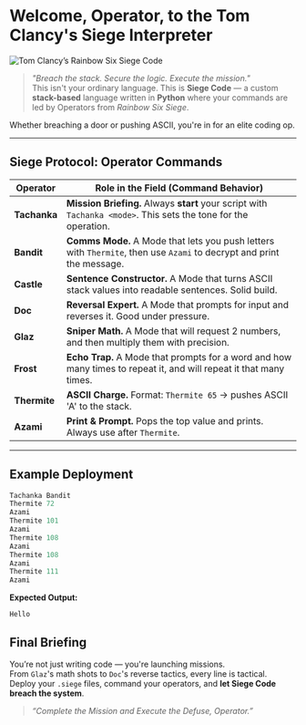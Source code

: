 #  Welcome, Operator, to the **Tom Clancy's Siege Interpreter** 

![Tom Clancy’s Rainbow Six Siege Code](https://github.com/user-attachments/assets/6d791761-b406-42c8-aec7-851a7d941b51)

>  *"Breach the stack. Secure the logic. Execute the mission."*  
> This isn't your ordinary language. This is **Siege Code** — a custom **stack-based** language written in **Python** where your commands are led by Operators from *Rainbow Six Siege*. 

Whether breaching a door or pushing ASCII, you're in for an elite coding op. 

---

##  Siege Protocol: **Operator Commands**

|  **Operator** |  **Role in the Field (Command Behavior)** |
|----------------|---------------------------------------------|
|  **Tachanka** |  **Mission Briefing.** Always **start** your script with `Tachanka <mode>`. This sets the tone for the operation. |
|  **Bandit**   |  **Comms Mode.** A Mode that lets you push letters with `Thermite`, then use `Azami` to decrypt and print the message. |
|  **Castle**   |  **Sentence Constructor.** A Mode that turns ASCII stack values into readable sentences. Solid build. |
|  **Doc**      |  **Reversal Expert.** A Mode that prompts for input and reverses it. Good under pressure. |
|  **Glaz**     |  **Sniper Math.** A Mode that will request 2 numbers, and then multiply them with precision. |
|  **Frost**    |  **Echo Trap.** A Mode that prompts for a word and how many times to repeat it, and will repeat it that many times. |
|  **Thermite** |  **ASCII Charge.** Format: `Thermite 65` → pushes ASCII 'A' to the stack. |
|  **Azami**    |  **Print & Prompt.** Pops the top value and prints. Always use after `Thermite`. |

---

##  Example Deployment

```python
Tachanka Bandit
Thermite 72
Azami
Thermite 101
Azami
Thermite 108
Azami
Thermite 108
Azami
Thermite 111
Azami
```

 **Expected Output:**  
```
Hello
```

##  Final Briefing

You’re not just writing code — you're launching missions.  
From `Glaz`'s math shots to `Doc`'s reverse tactics, every line is tactical.  
Deploy your `.siege` files, command your operators, and **let Siege Code breach the system**. 

>  *“Complete the Mission and Execute the Defuse, Operator.”*
